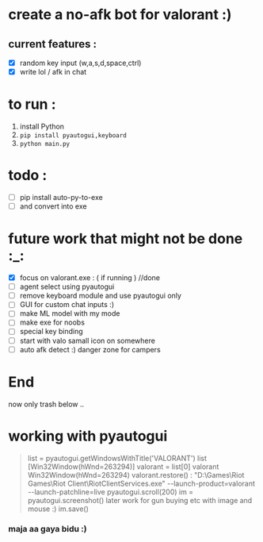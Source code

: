 # create a no-afk bot for valorant :)

## current features :

* [X] random key input  (w,a,s,d,space,ctrl)
* [X] write lol / afk in chat

# to run :

1) install Python 
2) ``` pip install pyautogui,keyboard ```
3) ``` python main.py ```

# todo :

* [ ] pip install auto-py-to-exe
* [ ] and convert into exe

# future work that might not be done :_:

* [X] focus on valorant.exe : ( if running ) //done
* [ ] agent select using pyautogui
* [ ] remove keyboard module and use pyautogui only
* [ ] GUI for custom chat inputs :)
* [ ] make ML model with my mode
* [ ] make exe for noobs
* [ ] special key binding
* [ ] start with valo samall icon on somewhere
* [ ] auto afk detect :) danger zone for campers

# End

now only trash below ..

# working with pyautogui

> list = pyautogui.getWindowsWithTitle('VALORANT')
> list
> [Win32Window(hWnd=263294)]
> valorant = list[0]
> valorant
> Win32Window(hWnd=263294)
> valorant.restore()
> : "D:\Games\Riot Games\Riot Client\RiotClientServices.exe" --launch-product=valorant --launch-patchline=live
> pyautogui.scroll(200)
> im = pyautogui.screenshot()
> later work for gun buying etc with image and mouse :)
> im.save()

### maja aa gaya bidu :)
